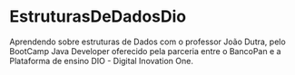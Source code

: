 # EstruturasDeDadosDio
Aprendendo sobre estruturas de Dados com o professor João Dutra, pelo BootCamp Java Developer oferecido pela parceria entre o BancoPan e a Plataforma de ensino DIO - Digital Inovation One.
